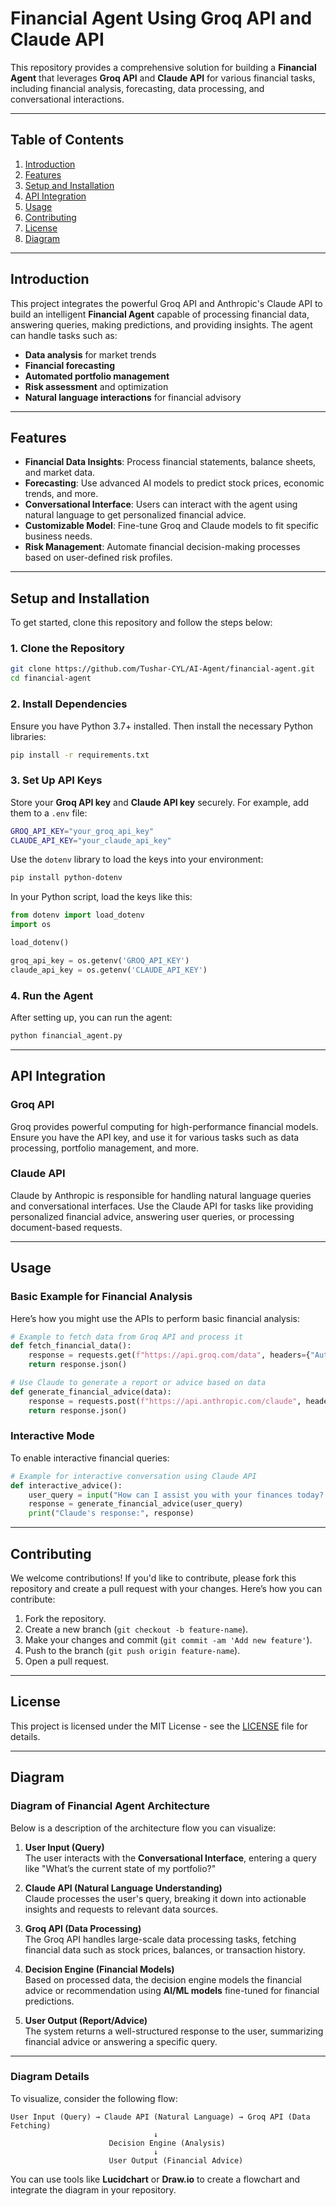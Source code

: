 
# Financial Agent Using Groq API and Claude API

This repository provides a comprehensive solution for building a **Financial Agent** that leverages **Groq API** and **Claude API** for various financial tasks, including financial analysis, forecasting, data processing, and conversational interactions.

---

## Table of Contents

1. [Introduction](#introduction)
2. [Features](#features)
3. [Setup and Installation](#setup-and-installation)
4. [API Integration](#api-integration)
5. [Usage](#usage)
6. [Contributing](#contributing)
7. [License](#license)
8. [Diagram](#diagram)

---

## Introduction

This project integrates the powerful Groq API and Anthropic's Claude API to build an intelligent **Financial Agent** capable of processing financial data, answering queries, making predictions, and providing insights. The agent can handle tasks such as:

- **Data analysis** for market trends
- **Financial forecasting**
- **Automated portfolio management**
- **Risk assessment** and optimization
- **Natural language interactions** for financial advisory

---

## Features

- **Financial Data Insights**: Process financial statements, balance sheets, and market data.
- **Forecasting**: Use advanced AI models to predict stock prices, economic trends, and more.
- **Conversational Interface**: Users can interact with the agent using natural language to get personalized financial advice.
- **Customizable Model**: Fine-tune Groq and Claude models to fit specific business needs.
- **Risk Management**: Automate financial decision-making processes based on user-defined risk profiles.

---

## Setup and Installation

To get started, clone this repository and follow the steps below:

### 1. Clone the Repository
```bash
git clone https://github.com/Tushar-CYL/AI-Agent/financial-agent.git
cd financial-agent
```

### 2. Install Dependencies
Ensure you have Python 3.7+ installed. Then install the necessary Python libraries:
```bash
pip install -r requirements.txt
```

### 3. Set Up API Keys
Store your **Groq API key** and **Claude API key** securely. For example, add them to a `.env` file:
```bash
GROQ_API_KEY="your_groq_api_key"
CLAUDE_API_KEY="your_claude_api_key"
```

Use the `dotenv` library to load the keys into your environment:
```bash
pip install python-dotenv
```

In your Python script, load the keys like this:
```python
from dotenv import load_dotenv
import os

load_dotenv()

groq_api_key = os.getenv('GROQ_API_KEY')
claude_api_key = os.getenv('CLAUDE_API_KEY')
```

### 4. Run the Agent
After setting up, you can run the agent:
```bash
python financial_agent.py
```

---

## API Integration

### Groq API
Groq provides powerful computing for high-performance financial models. Ensure you have the API key, and use it for various tasks such as data processing, portfolio management, and more.

### Claude API
Claude by Anthropic is responsible for handling natural language queries and conversational interfaces. Use the Claude API for tasks like providing personalized financial advice, answering user queries, or processing document-based requests.

---

## Usage

### Basic Example for Financial Analysis
Here’s how you might use the APIs to perform basic financial analysis:
```python
# Example to fetch data from Groq API and process it
def fetch_financial_data():
    response = requests.get(f"https://api.groq.com/data", headers={"Authorization": f"Bearer {groq_api_key}"})
    return response.json()

# Use Claude to generate a report or advice based on data
def generate_financial_advice(data):
    response = requests.post(f"https://api.anthropic.com/claude", headers={"Authorization": f"Bearer {claude_api_key}"}, json={"query": f"Provide financial advice based on this data: {data}"})
    return response.json()
```

### Interactive Mode
To enable interactive financial queries:
```python
# Example for interactive conversation using Claude API
def interactive_advice():
    user_query = input("How can I assist you with your finances today? ")
    response = generate_financial_advice(user_query)
    print("Claude's response:", response)
```

---

## Contributing

We welcome contributions! If you'd like to contribute, please fork this repository and create a pull request with your changes. Here’s how you can contribute:

1. Fork the repository.
2. Create a new branch (`git checkout -b feature-name`).
3. Make your changes and commit (`git commit -am 'Add new feature'`).
4. Push to the branch (`git push origin feature-name`).
5. Open a pull request.

---

## License

This project is licensed under the MIT License - see the [LICENSE](LICENSE) file for details.

---

## Diagram

### Diagram of Financial Agent Architecture
Below is a description of the architecture flow you can visualize:

1. **User Input (Query)**  
   The user interacts with the **Conversational Interface**, entering a query like "What’s the current state of my portfolio?"

2. **Claude API (Natural Language Understanding)**  
   Claude processes the user's query, breaking it down into actionable insights and requests to relevant data sources.

3. **Groq API (Data Processing)**  
   The Groq API handles large-scale data processing tasks, fetching financial data such as stock prices, balances, or transaction history.

4. **Decision Engine (Financial Models)**  
   Based on processed data, the decision engine models the financial advice or recommendation using **AI/ML models** fine-tuned for financial predictions.

5. **User Output (Report/Advice)**  
   The system returns a well-structured response to the user, summarizing financial advice or answering a specific query.

---

### Diagram Details

To visualize, consider the following flow:

```plaintext
User Input (Query) → Claude API (Natural Language) → Groq API (Data Fetching)
                                ↓
                      Decision Engine (Analysis)
                                ↓
                      User Output (Financial Advice)
```

You can use tools like **Lucidchart** or **Draw.io** to create a flowchart and integrate the diagram in your repository.
